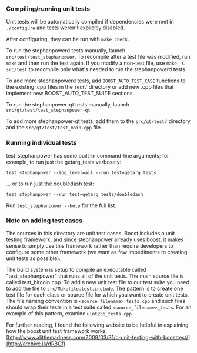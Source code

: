 ### Compiling/running unit tests

Unit tests will be automatically compiled if dependencies were met in `./configure`
and tests weren't explicitly disabled.

After configuring, they can be run with `make check`.

To run the stephanpowerd tests manually, launch `src/test/test_stephanpower`. To recompile
after a test file was modified, run `make` and then run the test again. If you
modify a non-test file, use `make -C src/test` to recompile only what's needed
to run the stephanpowerd tests.

To add more stephanpowerd tests, add `BOOST_AUTO_TEST_CASE` functions to the existing
.cpp files in the `test/` directory or add new .cpp files that
implement new BOOST_AUTO_TEST_SUITE sections.

To run the stephanpower-qt tests manually, launch `src/qt/test/test_stephanpower-qt`

To add more stephanpower-qt tests, add them to the `src/qt/test/` directory and
the `src/qt/test/test_main.cpp` file.

### Running individual tests

test_stephanpower has some built-in command-line arguments; for
example, to run just the getarg_tests verbosely:

    test_stephanpower --log_level=all --run_test=getarg_tests

... or to run just the doubledash test:

    test_stephanpower --run_test=getarg_tests/doubledash

Run `test_stephanpower --help` for the full list.

### Note on adding test cases

The sources in this directory are unit test cases.  Boost includes a
unit testing framework, and since stephanpower already uses boost, it makes
sense to simply use this framework rather than require developers to
configure some other framework (we want as few impediments to creating
unit tests as possible).

The build system is setup to compile an executable called "test_stephanpower"
that runs all of the unit tests.  The main source file is called
test_bitcoin.cpp. To add a new unit test file to our test suite you need
to add the file to `src/Makefile.test.include`. The pattern is to create
one test file for each class or source file for which you want to create
unit tests.  The file naming convention is `<source_filename>_tests.cpp`
and such files should wrap their tests in a test suite
called `<source_filename>_tests`. For an example of this pattern,
examine `uint256_tests.cpp`.

For further reading, I found the following website to be helpful in
explaining how the boost unit test framework works:
[http://www.alittlemadness.com/2009/03/31/c-unit-testing-with-boosttest/](http://archive.is/dRBGf).
